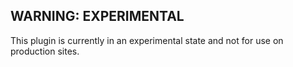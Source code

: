 ## WARNING: EXPERIMENTAL

This plugin is currently in an experimental state and not for use on production sites.

<!--

## discourse-chat

This plugin allows moderators to turn any topic into a chatroom. Users can chat back and forth in a side conversation, following the topic as it advances. Historical chat messages are displayed in a dropdown below each post.

### Getting started

Enable the `chat_enabled` site setting, and use the 'Enable Chat' option in the topic wrench menu.

[image: enable chat]

For more information, read [the meta.discourse.org topic].

-->
